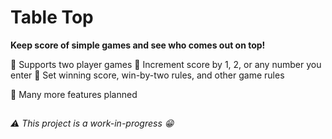 # Table Top
**Keep score of simple games and see who comes out on top!**

🏓 Supports two player games
🏀 Increment score by 1, 2, or any number you enter
🎲 Set winning score, win-by-two rules, and other game rules

🥇 Many more features planned


## 
_⚠️ This project is a work-in-progress 😁_
